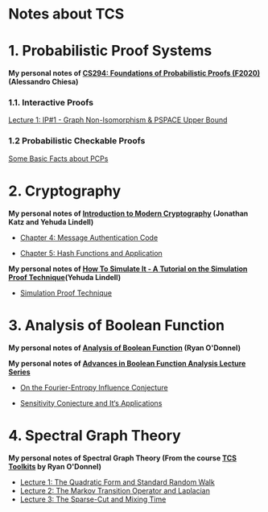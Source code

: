 # Notes about TCS

# 1. Probabilistic Proof Systems

**My personal notes of [CS294: Foundations of Probabilistic Proofs (F2020)](http://people.eecs.berkeley.edu/~alexch/classes/CS294-F2020.html) (Alessandro Chiesa)**

### 1.1. Interactive Proofs

[Lecture 1: IP#1 - Graph Non-Isomorphism & PSPACE Upper Bound](Probabilistic-Proof-Systems/L1-IP1/L1.pdf)

### 1.2 Probabilistic Checkable Proofs

[Some Basic Facts about PCPs](Probabilistic-Proof-Systems/Simple-Fact-About-PCP/PCP1.pdf)

# 2. Cryptography

**My personal notes of [Introduction to Modern Cryptography](http://www.cs.umd.edu/~jkatz/imc.html) (Jonathan Katz and Yehuda Lindell)**

- [Chapter 4: Message Authentication Code](Cryptography/Ch4-Message-Authentication-Code.pdf)

- [Chapter 5: Hash Functions and Application](Cryptography/Ch5-Hash-Functions-and-Application.md)

**My personal notes of [How To Simulate It - A Tutorial on the Simulation Proof Technique](https://eprint.iacr.org/2016/046)(Yehuda Lindell)**

- [Simulation Proof Technique](Cryptography/Simulation-Proof-Technique.md)

# 3. Analysis of Boolean Function

**My personal notes of [Analysis of Boolean Function](https://www.amazon.com/gp/product/1107038324/) (Ryan O'Donnel)**

**My personal notes of [Advances in Boolean Function Analysis Lecture Series](https://simons.berkeley.edu/events/boolean)**

- [On the Fourier-Entropy Influence Conjecture](Boolean-Function/Advances-in-Boolean-Function-Analysis-Lecture-Series/On-the-Fourier-Entropy-Influence-Conjecture.pdf)

- [Sensitivity Conjecture and It‘s Applications](Boolean-Function/Advances-in-Boolean-Function-Analysis-Lecture-Series/Sensitivity-Conjecture-and-Its-Applications.pdf)

# 4. Spectral Graph Theory 

**My personal notes of Spectral Graph Theory (From the course [TCS Toolkits](https://www.diderot.one/courses/28) by Ryan O'Donnel)**

- [Lecture 1: The Quadratic Form and Standard Random Walk](Spectral-Graph-Theory/SGT-1/L1.pdf)
- [Lecture 2: The Markov Transition Operator and Laplacian](Spectral-Graph-Theory/SGT-2.pdf)
- [Lecture 3: The Sparse-Cut and Mixing Time](Spectral-Graph-Theory/SGT-3.pdf)

